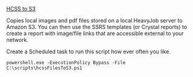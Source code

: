 [HCSS to S3](https://github.com/jeffprandall/randoms/blob/master/heavyjob/hcssWriteToS3.ps1)

Copies local images and pdf files stored on a local HeavyJob server to Amazon S3.  You can then use the SSRS templates (or Crystal reports) to create a report with image/file links that are accessible external to your network.

Create a Scheduled task to run this script how ever often you like.

`powershell.exe -ExecutionPolicy Bypass -File C:\scripts\hcssFilesToS3.ps1`
